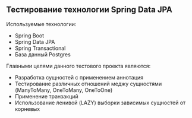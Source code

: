 ## **Тестирование технологии Spring Data JPA**

Используемые технологии:

- Spring Boot
- Spring Data JPA
- Spring Transactional
- База данный Postgres

Главными целями данного тестового проекта являются:

- Разработка сущностей с применением аннотация
- Тестирование различных отношений меджу сущностями (ManyToMany, OneToMany, OneToOne)
- Применение транзакций
- Использование ленивой (LAZY) выборки зависимых сущностей от корневых